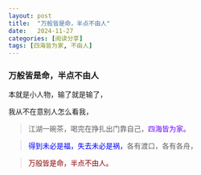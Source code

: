 ```yaml
---
layout: post
title:  "万般皆是命，半点不由人"
date:   2024-11-27
categories: [阅读分享]
tags: [四海皆为家, 不由人]  
---
```


### 万般皆是命，半点不由人

本就是小人物，输了就是输了，

我从不在意别人怎么看我，

> 江湖一碗茶，喝完在挣扎出门靠自己，<font color="#6600ff">四海皆为家。</font>

> <font color="#0000ff">得到未必是福，失去未必是祸，</font>各有渡口，各有各舟，

> <font color="#8b0000">万般皆是命，半点不由人。</font>
